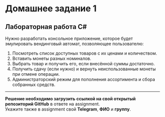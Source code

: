 # Домашнее задание 1

## Лабораторная работа C#

Нужно разработать консольное приложение, которое будет эмулировать вендинговый автомат, позволяющее пользователю:

1. Посмотреть список доступных товаров с их ценами и количеством.  
2. Вставить монеты разных номиналов.  
3. Выбрать товар и получить его, если внесённой суммы достаточно.  
4. Получить сдачу (если нужно) и вернуть неиспользованные монеты при отмене операции.  
5. Администраторский режим для пополнения ассортимента и сбора собранных средств.  

---

**Решение необходимо загрузить ссылкой на свой открытый репозиторий GitHub** в ответе на assignment.  
Укажите также в assignment свой **Telegram**, **ФИО** и **группу**.
